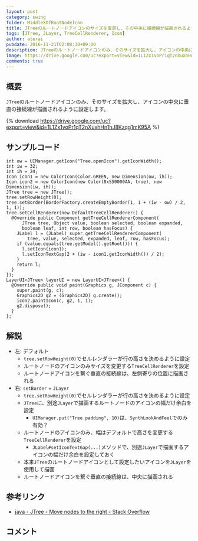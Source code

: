 ```yaml
---
layout: post
category: swing
folder: MiddleXOfRootNodeIcon
title: JTreeのルートノードアイコンのサイズを変更し、その中央に接続線が描画されるように設定する
tags: [JTree, JLayer, TreeCellRenderer, Icon]
author: aterai
pubdate: 2016-11-21T02:08:30+09:00
description: JTreeのルートノードアイコンのみ、そのサイズを拡大し、アイコンの中央に垂直の接続線が描画されるように設定します。
image: https://drive.google.com/uc?export=view&id=1L1Zx1voPr1qT2nXuxhHn1hJ8Kzqg1mK95A
comments: true
---
```

## 概要
`JTree`のルートノードアイコンのみ、そのサイズを拡大し、アイコンの中央に垂直の接続線が描画されるように設定します。

{% download https://drive.google.com/uc?export=view&id=1L1Zx1voPr1qT2nXuxhHn1hJ8Kzqg1mK95A %}

## サンプルコード
<pre class="prettyprint"><code>int ow = UIManager.getIcon("Tree.openIcon").getIconWidth();
int iw = 32;
int ih = 24;
Icon icon1 = new ColorIcon(Color.GREEN, new Dimension(ow, ih));
Icon icon2 = new ColorIcon(new Color(0x550000AA, true), new Dimension(iw, ih));
JTree tree = new JTree();
tree.setRowHeight(0);
tree.setBorder(BorderFactory.createEmptyBorder(1, 1 + (iw - ow) / 2, 1, 1));
tree.setCellRenderer(new DefaultTreeCellRenderer() {
  @Override public Component getTreeCellRendererComponent(
      JTree tree, Object value, boolean selected, boolean expanded,
      boolean leaf, int row, boolean hasFocus) {
    JLabel l = (JLabel) super.getTreeCellRendererComponent(
        tree, value, selected, expanded, leaf, row, hasFocus);
    if (value.equals(tree.getModel().getRoot())) {
      l.setIcon(icon1);
      l.setIconTextGap(2 + (iw - icon1.getIconWidth()) / 2);
    }
    return l;
  }
});
LayerUI&lt;JTree&gt; layerUI = new LayerUI&lt;JTree&gt;() {
  @Override public void paint(Graphics g, JComponent c) {
    super.paint(g, c);
    Graphics2D g2 = (Graphics2D) g.create();
    icon2.paintIcon(c, g2, 1, 1);
    g2.dispose();
  }
};
</code></pre>

## 解説
- 左: デフォルト
    - `tree.setRowHeight(0)`でセルレンダラーが行の高さを決めるように設定
    - ルートノードのアイコンのみサイズを変更する`TreeCellRenderer`を設定
    - ルートノードアイコンを繋ぐ垂直の接続線は、左側寄りの位置に描画される
- 右: `setBorder` + `JLayer`
    - `tree.setRowHeight(0)`でセルレンダラーが行の高さを決めるように設定
    - `JTree`に、別途`JLayer`で描画するルートノードのアイコンの幅だけ余白を設定
        - `UIManager.put("Tree.padding", 10)`は、`SynthLookAndFeel`でのみ有効？
    - ルートノードのアイコンのみ、幅はデフォルトで高さを変更する`TreeCellRenderer`を設定
        - `JLabel#setIconTextGap(...)`メソッドで、別途`JLayer`で描画するアイコンの幅だけ余白を設定しておく
    - 本来`JTree`のルートノードアイコンとして設定したいアイコンを`JLayer`を使用して描画
    - ルートノードアイコンを繋ぐ垂直の接続線は、中央に描画される

<!-- dummy comment line for breaking list -->

## 参考リンク
- [java - JTree - Move nodes to the right - Stack Overflow](https://stackoverflow.com/questions/40544376/jtree-move-nodes-to-the-right)

<!-- dummy comment line for breaking list -->

## コメント
